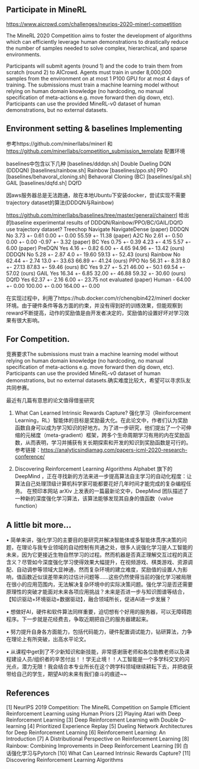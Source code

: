 ## Participate in MineRL 
https://www.aicrowd.com/challenges/neurips-2020-minerl-competition 

The MineRL 2020 Competition aims to foster the development of algorithms which can efficiently leverage human demonstrations to drastically reduce the number of samples needed to solve complex, hierarchical, and sparse environments. 

Participants will submit agents (round 1) and the code to train them from scratch (round 2) to AICrowd. Agents must train in under 8,000,000 samples from the environment on at most 1 P100 GPU for at most 4 days of training. The submissions must train a machine learning model without relying on human domain knowledge (no hardcoding, no manual specification of meta-actions e.g. move forward then dig down, etc). Participants can use the provided MineRL-v0 dataset of human demonstrations, but no external datasets.

## Environment setting & baselines Implementing

参考https://github.com/minerllabs/minerl 和 https://github.com/minerllabs/competition_submission_template 配置环境

baselines中包含以下几种
[baselines/dddqn.sh]
Double Dueling DQN (DDDQN)
[baselines/rainbow.sh]
Rainbow
[baselines/ppo.sh]
PPO
[baselines/behavoral_cloning.sh]
Behavoral Cloning (BC)
[baselines/gail.sh]
GAIL
[baselines/dqfd.sh]
DQfD

因aws服务器总是无法跑通，故在本地Ubuntu下安装docker，尝试实现不需要trajectory dataset的算法(DDDQN与Rainbow)

https://github.com/minerllabs/baselines/tree/master/general/chainerrl 给出的baseline experimental results of DDDQN/Rainbow/PPO/BC/GAIL/DQfD
      use trajectory dataset?	Treechop	Navigate	NavigateDense
(paper) DDDQN	No	3.73 +- 0.61	0.00 +- 0.00	55.59 +- 11.38
(paper) A2C	No	2.61 +- 0.50	0.00 +- 0.00	-0.97 +- 3.32
(paper) BC	Yes	0.75 +- 0.39	4.23 +- 4.15	5.57 +- 6.00
(paper) PreDQN	Yes	4.16 +- 0.82	6.00 +- 4.65	94.96 +- 13.42
(ours) DDDQN	No	5.28 +- 2.87	4.0 +- 19.60	59.13 +- 52.43
(ours) Rainbow	No	62.44 +- 2.74	13.0 +- 33.63	66.89 +- 41.24
(ours) PPO	No	56.31 +- 8.31	8.0 +- 27.13	87.83 +- 59.46
(ours) BC	Yes	9.27 +- 5.21	46.00 +- 50.1	69.54 +- 57.02
(ours) GAIL	Yes	16.34 +- 6.85	32.00 +- 46.88	59.32 +- 30.60
(ours) DQfD	Yes	62.37 +- 2.16	6.00 +- 23.75	not evaluated
(paper) Human	-	64.00 +- 0.00	100.00 +- 0.00	164.00 +- 0.00

在实现过程中，利用了https://hub.docker.com/r/chenqibin422/minerl docker环境。由于硬件条件等各方面的约束，并没有得到好的训练效果，但能观察到reward不断提高，动作的奖励值是由开发者决定的，奖励值的设置好坏对学习效果有很大影响。

## For Competition.
竞赛要求The submissions must train a machine learning model without relying on human domain knowledge (no hardcoding, no manual specification of meta-actions e.g. move forward then dig down, etc). Participants can use the provided MineRL-v0 dataset of human demonstrations, but no external datasets.确实难度比较大，希望可以寻求队友共同参赛。

最近有几篇有意思的论文值得借鉴研究
1. What Can Learned Intrinsic Rewards Capture?
强化学习（Reinforcement Learning，RL）智能体的目标是奖励最大化。在此论文中，作者们认为奖励函数自身可以成为学习知识的好地方。为了进一步研究，他们提出了一个可伸缩的元梯度（meta-gradient）框架，跨多个生命周期学习有用的内在奖励函数，从而表明，学习并捕获有关长期探索和开发的知识到奖励函数是可行的。
参考链接：https://analyticsindiamag.com/papers-icml-2020-research-conference/

2. Discovering Reinforcement Learning Algorithms
Alphabet 旗下的 DeepMind ，正在寻找新的方法来进一步提高算法自主学习的自动化程度：让算法自己处理顶级计算机科学家可能都要花好几年时间才能完成的复杂编程任务。
在预印本网站 arXiv 上发表的一篇最新论文中，DeepMind 团队描述了一种新的深度强化学习算法，该算法能够发现其自身的值函数（value function）
## A little bit more...

• 简单来讲，强化学习的主要目的是研究并解决智能体或多智能体贯序决策的问题，在理论与我专业领域的自动控制有共通之处，很多人说强化学习是人工智能的未来，因为它更接近生物自然学习的过程。然而机器是否真正理解交互过程的真正含义？尽管如今深度强化学习使得效果大幅提升，在视频游戏、棋类游戏、资源调配、自动调参等领域大显神通，然而复杂环境的建立难度，奖励值的设置人为影响，值函数近似误差带来的过估计问题等……这些仍然使得当前的强化学习被局限在很小的应用范围内，无法解决复杂环境中的实际决策问题。强化学习是否还需要原理性的突破才能面对未来各项应用挑战？未来是否进一步与知识图谱等结合，【知识驱动+环境驱动+数据驱动】，融合领域所长，促进AI进一步发展？

• 想做好AI，硬件和软件算法同样重要，迫切想有个好用的服务器，可以无障碍跑程序。下一步就是花经费去，争取近期把自己的服务器建起来。

• 努力提升自身各方面能力，包括代码能力，硬件配置调试能力，钻研算法，力争在理论上有所突破，出高水平论文。

• 从课程中get到了不少新知识和新技能，非常感谢唐老师和各位助教老师以及课程建设人员/组织者的辛苦付出！！学无止境！！人工智能是一个多学科交叉的闪光点，潜力无限！我会结合本专业所长在这个跨学科领域继续耕耘下去，并把收获带给自己的学生，期望AI的未来有我们奋斗的痕迹~~


## References
[1] NeurIPS 2019 Competition: The MineRL Competition on Sample Efficient Reinforcement Learning using Human Priors
[2] Playing Atari with Deep Reinforcement Learning
[3] Deep Reinforcement Learning with Double Q-learning
[4] Prioritized Experience Replay
[5] Dueling Network Architectures for Deep Reinforcement Learning
[6] Reinforcement Learning: An Introduction
[7] A Distributional Perspective on Reinforcement Learning
[8] Rainbow: Combining Improvements in Deep Reinforcement Learning
[9] 白话强化学习与Pytorch
[10] What Can Learned Intrinsic Rewards Capture?
[11] Discovering Reinforcement Learning Algorithms

